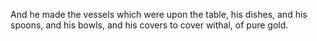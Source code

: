 And he made the vessels which were upon the table, his dishes, and his spoons, and his bowls, and his covers to cover withal, of pure gold.
